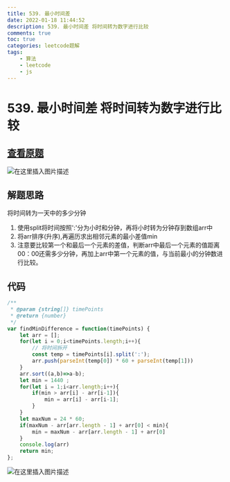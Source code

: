 ```yaml
---
title: 539. 最小时间差
date: 2022-01-18 11:44:52
description: 539. 最小时间差 将时间转为数字进行比较
comments: true
toc: true
categories: leetcode题解
tags:
	- 算法
	- leetcode
	- js
---
```


# 539. 最小时间差 将时间转为数字进行比较

## [查看原题](https://leetcode-cn.com/problems/minimum-time-difference/)
![在这里插入图片描述](https://img-blog.csdnimg.cn/4cf97b6a15c8428da07e5f09c298ec89.png?x-oss-process=image/watermark,type_d3F5LXplbmhlaQ,shadow_50,text_Q1NETiBA562xLi4=,size_20,color_FFFFFF,t_70,g_se,x_16)


## 解题思路

将时间转为一天中的多少分钟

1. 使用split将时间按照':'分为小时和分钟，再将小时转为分钟存到数组arr中
2. 将arr排序(升序),再遍历求出相邻元素的最小差值min
3. 注意要比较第一个和最后一个元素的差值，判断arr中最后一个元素的值距离00：00还需多少分钟，再加上arr中第一个元素的值，与当前最小的分钟数进行比较。


## 代码

```javascript
/**
 * @param {string[]} timePoints
 * @return {number}
 */
var findMinDifference = function(timePoints) {
	let arr = [];
	for(let i = 0;i<timePoints.length;i++){
		// 将时间拆开
		const temp = timePoints[i].split(':');
		arr.push(parseInt(temp[0]) * 60 + parseInt(temp[1]))
	}
	arr.sort((a,b)=>a-b);
	let min = 1440 ;
	for(let i = 1;i<arr.length;i++){
		if(min > arr[i] - arr[i-1]){
			min = arr[i] - arr[i-1];
		}
	}
	let maxNum = 24 * 60;
	if(maxNum - arr[arr.length - 1] + arr[0] < min){
		min = maxNum - arr[arr.length - 1] + arr[0]
	}
	console.log(arr)
	return min;
};
```
![在这里插入图片描述](https://img-blog.csdnimg.cn/10baaeb750b8414f8d2674bec97a584e.png)
